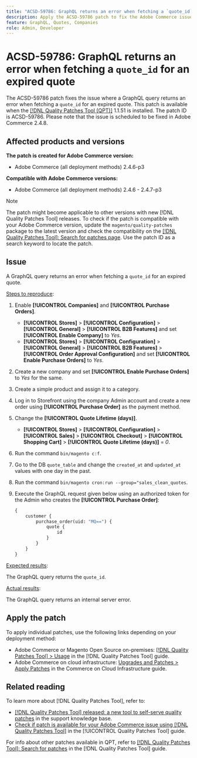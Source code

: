 ```yaml
---
title: "ACSD-59786: GraphQL returns an error when fetching a `quote_id` for an expired quote"
description: Apply the ACSD-59786 patch to fix the Adobe Commerce issue where a GraphQL query returns an error when fetching a `quote_id` for an expired quote.
feature: GraphQL, Quotes, Companies
role: Admin, Developer
---
```

# ACSD-59786: GraphQL returns an error when fetching a `quote_id` for an expired quote

The ACSD-59786 patch fixes the issue where a GraphQL query returns an error when fetching a `quote_id` for an expired quote. This patch is available when the [[!DNL Quality Patches Tool (QPT)]](https://experienceleague.adobe.com/en/docs/commerce-knowledge-base/kb/announcements/commerce-announcements/magento-quality-patches-released-new-tool-to-self-serve-quality-patches) 1.1.51 is installed. The patch ID is ACSD-59786. Please note that the issue is scheduled to be fixed in Adobe Commerce 2.4.8.

## Affected products and versions

**The patch is created for Adobe Commerce version:**

* Adobe Commerce (all deployment methods) 2.4.6-p3

**Compatible with Adobe Commerce versions:**

* Adobe Commerce (all deployment methods) 2.4.6 - 2.4.7-p3 

>[!NOTE]
>
>The patch might become applicable to other versions with new [!DNL Quality Patches Tool] releases. To check if the patch is compatible with your Adobe Commerce version, update the `magento/quality-patches` package to the latest version and check the compatibility on the [[!DNL Quality Patches Tool]: Search for patches page](https://experienceleague.adobe.com/tools/commerce-quality-patches/index.html). Use the patch ID as a search keyword to locate the patch.

## Issue

A GraphQL query returns an error when fetching a `quote_id` for an expired quote.

<u>Steps to reproduce</u>:

1. Enable **[!UICONTROL Companies]** and **[!UICONTROL Purchase Orders]**.
     * **[!UICONTROL Stores]** > **[!UICONTROL Configuration]** > **[!UICONTROL General]** > **[!UICONTROL B2B Features]** and set **[!UICONTROL Enable Company]** to *Yes*.
     * **[!UICONTROL Stores]** > **[!UICONTROL Configuration]** > **[!UICONTROL General]** > **[!UICONTROL B2B Features]** > **[!UICONTROL Order Approval Configuration]** and set **[!UICONTROL Enable Purchase Orders]** to *Yes*.
1. Create a new company and set **[!UICONTROL Enable Purchase Orders]** to *Yes* for the same.
1. Create a simple product and assign it to a category.
1. Log in to Storefront using the company Admin account and create a new order using **[!UICONTROL Purchase Order]** as the payment method.
1. Change the **[!UICONTROL Quote Lifetime (days)]**.
    * **[!UICONTROL Stores]** > **[!UICONTROL Configuration]** > **[!UICONTROL Sales]** > **[!UICONTROL Checkout]** > **[!UICONTROL Shopping Cart]** > **[!UICONTROL Quote Lifetime (days)]** = *0*.
1. Run the command `bin/magento c:f`.
1. Go to the DB `quote_table` and change the `created_at` and `updated_at` values with one day in the past.
1. Run the command `bin/magento cron:run --group="sales_clean_quotes`.
1. Execute the GraphQL request given below using an authorized token for the Admin who creates the **[!UICONTROL Purchase Order]**:

   ```GraphQL
   {
       customer {
           purchase_order(uid: "MQ==") {
               quote {
                   id
               }
           }
       }
   } 
   ```

<u>Expected results</u>:

The GraphQL query returns the `quote_id`.

<u>Actual results</u>:

The GraphQL query returns an internal server error.

## Apply the patch

To apply individual patches, use the following links depending on your deployment method:

* Adobe Commerce or Magento Open Source on-premises: [[!DNL Quality Patches Tool] > Usage](/help/tools/quality-patches-tool/usage.md) in the [!DNL Quality Patches Tool] guide.
* Adobe Commerce on cloud infrastructure: [Upgrades and Patches > Apply Patches](https://experienceleague.adobe.com/docs/commerce-cloud-service/user-guide/develop/upgrade/apply-patches.html) in the Commerce on Cloud Infrastructure guide.

## Related reading

To learn more about [!DNL Quality Patches Tool], refer to:

* [[!DNL Quality Patches Tool] released: a new tool to self-serve quality patches](https://experienceleague.adobe.com/en/docs/commerce-knowledge-base/kb/announcements/commerce-announcements/magento-quality-patches-released-new-tool-to-self-serve-quality-patches) in the support knowledge base.
* [Check if patch is available for your Adobe Commerce issue using [!DNL Quality Patches Tool]](/help/tools/quality-patches-tool/patches-available-in-qpt/check-patch-for-magento-issue-with-magento-quality-patches.md) in the [!UICONTROL Quality Patches Tool] guide.

For info about other patches available in QPT, refer to [[!DNL Quality Patches Tool]: Search for patches](https://experienceleague.adobe.com/tools/commerce-quality-patches/index.html) in the [!DNL Quality Patches Tool] guide.
